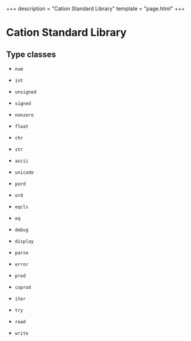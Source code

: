 +++
description = "Cation Standard Library"
template = "page.html"
+++

# Cation Standard Library

## Type classes

- `num`
- `int`
- `unsigned`
- `signed`
- `nonzero`
- `float`
 
- `chr`
- `str`
- `ascii`
- `unicode`

- `pord`
- `ord`
- `eqcls`
- `eq`

- `debug`
- `display`
- `parse`
- `error`

- `prod`
- `coprod`
- `iter`
- `try`
  
- `read`
- `write`
